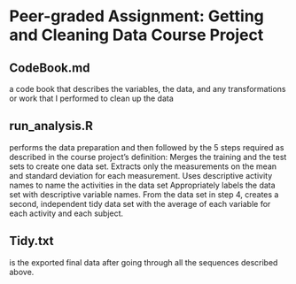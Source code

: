# Peer-graded Assignment: Getting and Cleaning Data Course Project

## CodeBook.md 
a code book that describes the variables, the data, and any transformations or work that I performed to clean up the data

## run_analysis.R
performs the data preparation and then followed by the 5 steps required as described in the course project’s definition:
Merges the training and the test sets to create one data set.
Extracts only the measurements on the mean and standard deviation for each measurement.
Uses descriptive activity names to name the activities in the data set
Appropriately labels the data set with descriptive variable names.
From the data set in step 4, creates a second, independent tidy data set with the average of each variable for each activity and each subject.


## Tidy.txt
is the exported final data after going through all the sequences described above.
